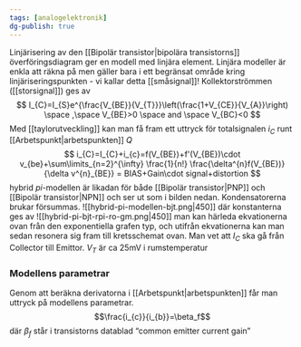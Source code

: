 ```yaml
---
tags: [analogelektronik]
dg-publish: true
---
```

Linjärisering av den [[Bipolär transistor|bipolära transistorns]] överföringsdiagram ger en modell med linjära element. Linjära modeller är enkla att räkna på men gäller bara i ett begränsat område kring linjäriseringspunkten - vi kallar detta [[småsignal]]! Kollektorströmmen ([[storsignal]]) ges av
$$
I_{C}=I_{S}e^{\frac{V_{BE}}{V_{T}}}\left(\frac{1+V_{CE}}{V_{A}}\right) \space ,\space V_{BE}>0 \space and \space V_{BC}<0
$$
Med [[taylorutveckling]] kan man få fram ett uttryck för totalsignalen $i_C$ runt [[Arbetspunkt|arbetspunkten]] $Q$
$$
i_{C}=I_{C}+i_{c}=f(V_{BE})+f'(V_{BE})\cdot v_{be}+\sum\limits_{n=2}^{\infty} \frac{1}{n!} \frac{\delta^{n}f(V_{BE})}{\delta v^{n}_{BE}} = BIAS+Gain\cdot signal+distortion
$$
hybrid $pi$-modellen är likadan för både [[Bipolär transistor|PNP]] och [[Bipolär transistor|NPN]] och ser ut som i bilden nedan. Kondensatorerna brukar försummas.
![[hybrid-pi-modellen-bjt.png|450]]
där konstanterna ges av 
![[hybrid-pi-bjt-rpi-ro-gm.png|450]]
man kan härleda ekvationerna ovan från den exponentiella grafen typ, och utifrån ekvationerna kan man sedan resonera sig fram till kretsschemat ovan. Man vet att $I_{C}$ ska gå från Collector till Emittor. $V_{T}$ är ca 25mV i rumstemperatur

### Modellens parametrar 
Genom att beräkna derivatorna i [[Arbetspunkt|arbetspunkten]] får man uttryck på modellens parametrar.
$$\frac{i_{c}}{i_{b}}=\beta_f$$
där $\beta_f$ står i transistorns datablad “common emitter current gain”